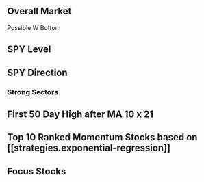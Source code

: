 
## Overall Market

Possible W Bottom

## SPY Level

## SPY Direction

### Strong Sectors

## First 50 Day High after MA 10 x 21

## Top 10 Ranked Momentum Stocks based on [[strategies.exponential-regression]]

## Focus Stocks
